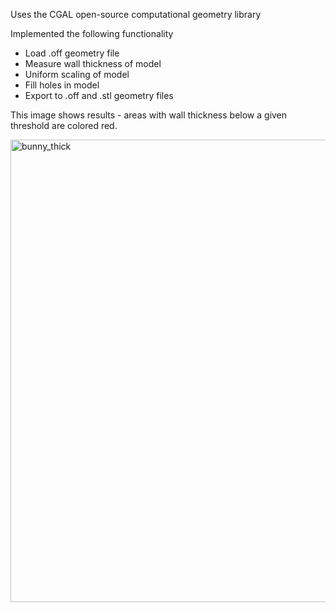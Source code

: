Uses the CGAL open-source computational geometry library

Implemented the following functionality 
- Load .off geometry file
- Measure wall thickness of model
- Uniform scaling of model
- Fill holes in model
- Export to .off and .stl geometry files

This image shows results - areas with wall thickness below a given threshold are colored red.

<img width="740" alt="bunny_thick" src="https://github.com/user-attachments/assets/a5d70f3c-fabe-4288-8f99-a366edb1bff0">
